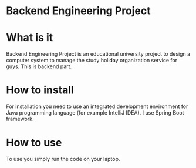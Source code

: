 # Backend Engineering Project

# What is it
Backend Engineering Project is an educational university project
to design a computer system to manage the study holiday organization service
for guys. This is backend part.

# How to install
For installation you need to use an integrated development environment for Java 
programming language (for example IntelliJ IDEA). I use Spring Boot framework.

# How to use
To use you simply run the code on your laptop.
